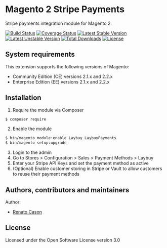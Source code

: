 # Magento 2 Stripe Payments
Stripe payments integration module for Magento 2.

[![Build Status](https://travis-ci.org/aune-io/magento2-stripe.svg?branch=master)](https://travis-ci.org/aune-io/magento2-stripe)
[![Coverage Status](https://coveralls.io/repos/github/aune-io/magento2-stripe/badge.svg?branch=master)](https://coveralls.io/github/aune-io/magento2-stripe?branch=master)
[![Latest Stable Version](https://poser.pugx.org/aune-io/magento2-stripe/v/stable)](https://packagist.org/packages/aune-io/magento2-stripe)
[![Latest Unstable Version](https://poser.pugx.org/aune-io/magento2-stripe/v/unstable)](https://packagist.org/packages/aune-io/magento2-stripe)
[![Total Downloads](https://poser.pugx.org/aune-io/magento2-stripe/downloads)](https://packagist.org/packages/aune-io/magento2-stripe)
[![License](https://poser.pugx.org/aune-io/magento2-stripe/license)](https://packagist.org/packages/aune-io/magento2-stripe)

## System requirements
This extension supports the following versions of Magento:

*	Community Edition (CE) versions 2.1.x and 2.2.x
*	Enterprise Edition (EE) versions 2.1.x and 2.2.x

## Installation
1. Require the module via Composer
```bash
$ composer require
```

2. Enable the module
```bash
$ bin/magento module:enable Laybuy_LaybuyPayments
$ bin/magento setup:upgrade
```

3. Login to the admin
4. Go to Stores > Configuration > Sales > Payment Methods > Laybuy
5. Enter your Stripe API Keys and set the payment method as active
6. (Optional) Enable customer storing in Stripe or Vault to allow customers to reuse their payment methods

## Authors, contributors and maintainers

Author:
- [Renato Cason](https://github.com/renatocason)

## License
Licensed under the Open Software License version 3.0

